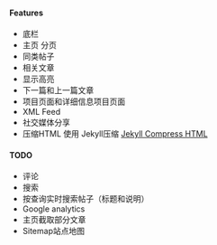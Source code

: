 
#### Features


* 底栏
* 主页 分页
* 同类帖子
* 相关文章
* 显示高亮
* 下一篇和上一篇文章
* 项目页面和详细信息项目页面
* XML Feed
* 社交媒体分享
* 压缩HTML 使用 Jekyll压缩 [Jekyll Compress HTML](https://github.com/penibelst/jekyll-compress-html)


#### TODO

* 评论
* 搜索
* 按查询实时搜索帖子（标题和说明）
* Google analytics
* 主页截取部分文章
* Sitemap站点地图
